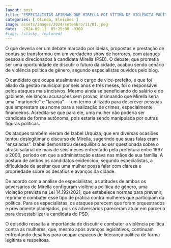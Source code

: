 ```yaml
---
layout: post
title: "ESPECIALISTAS AFIRMAM QUE MIRELLA FOI VÍTIMA DE VIOLÊNCIA POLÍTICA EM DEBATE"
categories: [ Olinda, Eleições ]
image: assets/images/2024/setembro/11/01.jpeg
date:   2024-09-11  05:25:00 -0300
#tags: [sticky, featured]
---
```

O que deveria ser um debate marcado por ideias, propostas e prestação de contas se transformou em um verdadeiro show de horrores, com ataques pessoais direcionados à candidata Mirella (PSD). O debate, que prometia ser uma oportunidade de discutir o futuro da cidade, acabou sendo cenário de violência política de gênero, segundo especialistas ouvidos pelo blog.

O candidato que ocupa atualmente o cargo de vice-prefeito, e que foi aliado da gestão municipal por seis anos e três meses, foi o responsável pelos ataques mais incisivos. Mesmo ainda se beneficiando do salário e do gabinete, ele lançou acusações sem provas, insinuando que Mirella seria uma "marionete" e "laranja" — um termo utilizado para descrever pessoas que emprestam seu nome para a realização de crimes, especialmente financeiros. Acredita-se que para ele, uma mulher não poderia ser candidata de forma autônoma, pois estaria sendo manipulada por outras figuras políticas. 

Os ataques também vieram de Izabel Urquiza, que em diversas ocasiões tentou deslegitimar o discurso de Mirella, sugerindo que suas falas eram "ensaiadas". Izabel demonstrou desequilíbrio ao ser questionada sobre o atraso salarial de mais de seis meses enfrentado pela prefeitura entre 1997 e 2000, período em que a administração estava nas mãos de sua família. A postura de ambos os candidatos evidenciou, segundo especialistas, a dificuldade de aceitar que uma mulher possa falar com clareza e propriedade sobre os desafios e avanços da cidade.

De acordo com a análise de especialistas, as atitudes de ambos os adversários de Mirella configuram violência política de gênero, uma violação prevista na Lei 14.192/2021, que estabelece normas para prevenir, reprimir e combater esse tipo de prática contra mulheres que participam da política. Para os especialistas, os ataques parecem que foram orquestrados e previamente planejados, pois os adversários pareceram atuar em parceria para desestabilizar a candidata do PSD. 

O episódio ressalta a importância de discutir e combater a violência política contra as mulheres, que, mesmo após avanços legislativos, continuam enfrentando desafios para ocupar espaços de liderança política de forma legítima e respeitosa.
